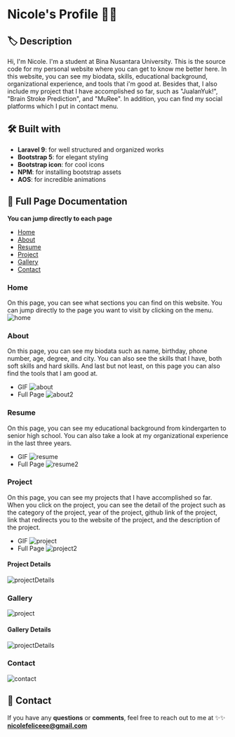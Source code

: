 # Nicole's Profile 👧🍰

## 🏷 Description
Hi, I'm Nicole. I'm a student at Bina Nusantara University. This is the source code for my personal website where you can get to know me better here. In this website, you can see my biodata, skills, educational background, organizational experience, and tools that i'm good at. Besides that, I also include my project that I have accomplished so far, such as "JualanYuk!", "Brain Stroke Prediction", and "MuRee". In addition, you can find my social platforms which I put in contact menu.

## 🛠️ Built with
- **Laravel 9**: for well structured and organized works
- **Bootstrap 5**: for elegant styling
- **Bootstrap icon**: for cool icons
- **NPM**: for installing bootstrap assets
- **AOS**: for incredible animations 

## 📸 Full Page Documentation
**You can jump directly to each page**
- [Home](#home)
- [About](#about)
- [Resume](#resume)
- [Project](#project)
- [Gallery](#gallery)
- [Contact](#contact)

### Home
On this page, you can see what sections you can find on this website. You can jump directly to the page you want to visit by clicking on the menu.
![home](https://github.com/nicolefeliceee/MyProfile/blob/main/public/sl3/readme/fullPage/Home.png)
### About
On this page, you can see my biodata such as name, birthday, phone number, age, degree, and city. You can also see the skills that I have, both soft skills and hard skills. And last but not least, on this page you can also find the tools that I am good at.
- GIF
![about](https://github.com/nicolefeliceee/MyProfile/blob/main/public/sl3/readme/gif/About.gif)
- Full Page
![about2](https://github.com/nicolefeliceee/MyProfile/blob/main/public/sl3/readme/fullPage/About.png)
### Resume
On this page, you can see my educational background from kindergarten to senior high school. You can also take a look at my organizational experience in the last three years.
- GIF
![resume](https://github.com/nicolefeliceee/MyProfile/blob/main/public/sl3/readme/gif/Resume.gif)
- Full Page
![resume2](https://github.com/nicolefeliceee/MyProfile/blob/main/public/sl3/readme/fullPage/Resume.png)
### Project
On this page, you can see my projects that I have accomplished so far. When you click on the project, you can see the detail of the project such as the category of the project, year of the project, github link of the project, link that redirects you to the website of the project, and the description of the project. 
- GIF
![project](https://github.com/nicolefeliceee/MyProfile/blob/main/public/sl3/readme/gif/Project.gif)
- Full Page
![project2](https://github.com/nicolefeliceee/MyProfile/blob/main/public/sl3/readme/fullPage/Project.png)
#### Project Details
![projectDetails](https://github.com/nicolefeliceee/MyProfile/blob/main/public/sl3/readme/fullPage/ProjectDetail.png)
### Gallery
![project](https://github.com/nicolefeliceee/MyProfile/blob/main/public/sl3/readme/projectFull.png)
#### Gallery Details
![projectDetails](https://github.com/nicolefeliceee/MyProfile/blob/main/public/sl3/readme/projectDetails.png)
### Contact
![contact](https://github.com/nicolefeliceee/MyProfile/blob/main/public/sl3/readme/contactFull.png)

## 📮 Contact
If you have any **questions** or **comments**, feel free to reach out to me at
✨✨ **nicolefeliceee@gmail.com**



